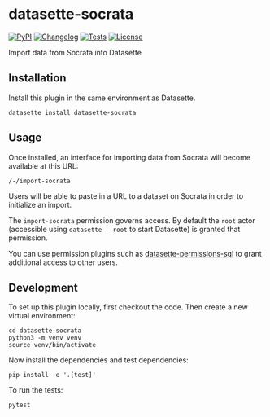 # datasette-socrata

[![PyPI](https://img.shields.io/pypi/v/datasette-socrata.svg)](https://pypi.org/project/datasette-socrata/)
[![Changelog](https://img.shields.io/github/v/release/simonw/datasette-socrata?include_prereleases&label=changelog)](https://github.com/simonw/datasette-socrata/releases)
[![Tests](https://github.com/simonw/datasette-socrata/workflows/Test/badge.svg)](https://github.com/simonw/datasette-socrata/actions?query=workflow%3ATest)
[![License](https://img.shields.io/badge/license-Apache%202.0-blue.svg)](https://github.com/simonw/datasette-socrata/blob/main/LICENSE)

Import data from Socrata into Datasette

## Installation

Install this plugin in the same environment as Datasette.

    datasette install datasette-socrata

## Usage

Once installed, an interface for importing data from Socrata will become available at this URL:

    /-/import-socrata

Users will be able to paste in a URL to a dataset on Socrata in order to initialize an import.

The `import-socrata` permission governs access. By default the `root` actor (accessible using `datasette --root` to start Datasette) is granted that permission.

You can use permission plugins such as [datasette-permissions-sql](https://github.com/simonw/datasette-permissions-sql) to grant additional access to other users.

## Development

To set up this plugin locally, first checkout the code. Then create a new virtual environment:

    cd datasette-socrata
    python3 -m venv venv
    source venv/bin/activate

Now install the dependencies and test dependencies:

    pip install -e '.[test]'

To run the tests:

    pytest

